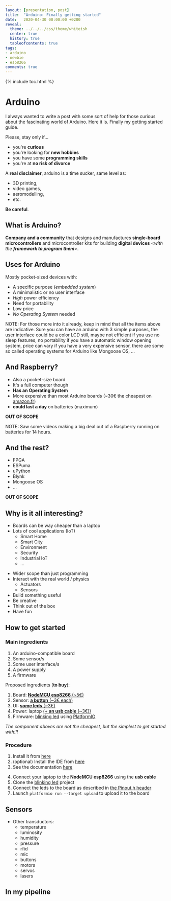 ```yaml
---
layout: [presentation, post]
title:  "Arduino: Finally getting started"
date:   2020-04-30 00:00:00 +0200
reveal:
  theme: ../../../css/theme/whiteish
  center: true
  history: true
  tableofcontents: true
tags:
- arduino 
- newbie
- esp8266
comments: true
---
```


{% include toc.html %}

<!--slide-down-->

# Arduino

<!--slide-ignore-begin-->

I always wanted to write a post with some sort of help for those curious about the fascinating world of Arduino. Here it is. Finally my getting started guide.

<!--slide-ignore-end-->

<!--slide-down-->

Please, stay only if...

- you're **curious**
- you're looking for **new hobbies**
- you have some **programming skills**
- you're at **no risk of divorce**

<!--slide-ignore-begin-->

A **real disclaimer**, arduino is a time sucker, same level as:

- 3D printing, 
- video games,
- aeromodelling, 
- etc.

**Be careful**.

<!--slide-ignore-end-->

<!--slide-next-->

<!--more-->

## What is Arduino?

**Company and a community** that designs and manufactures **single-board microcontrollers** and microcontroller kits for building **digital devices** <_with the **framework to program them**_>.

<!--slide-next-->

## Uses for Arduino

Mostly pocket-sized devices with:

- A specific purpose (_embedded system_)
- A minimalistic or no user interface
- _High_ power efficiency
- Need for portability
- Low price
- _No Operating System_ needed

NOTE: For those more into it already, keep in mind that all the items above are indicative. Sure you can have an arduino with 3 simple purposes, the user interface could be a color LCD still, maybe not efficient if you use no sleep features, no portability if you have a automatic window opening system, price can vary if you have a very expensive sensor, there are some so called operating systems for Arduino like Mongoose OS, ...

<!--slide-down-->

## And Raspberry?

- Also a pocket-size board
- It's a full computer though
- **Has an Operating System**
- More expensive than most Arduino boards (~30€ the cheapest on [amazon.fr](https://www.amazon.fr/Raspberry-Plaque-mod%C3%A8le-Cortex-11811853/dp/B07KKBCXLY/ref=sr_1_3?__mk_fr_FR=%C3%85M%C3%85%C5%BD%C3%95%C3%91&dchild=1&keywords=raspberry+pi&qid=1588318997&sr=8-3))
- **could last a day** on batteries (maximum)

**OUT OF SCOPE**

NOTE: Saw some videos making a big deal out of a Raspberry running on batteries for 14 hours.

<!--slide-down-->

## And the rest?

- FPGA
- ESPuma
- uPython
- Blynk
- Mongoose OS
- ...

**OUT OF SCOPE**

<!--slide-next-->

## Why is it all interesting?

<!--slide-down-->

- Boards can be way cheaper than a laptop
- Lots of cool applications (IoT)
  - Smart Home
  - Smart City
  - Environment
  - Security
  - Industrial IoT
  - ...

<!--slide-down-->


- Wider scope than just programming
- Interact with the real world / physics
  - Actuators
  - Sensors
- Build something useful
- Be creative
- Think out of the box
- Have fun

<!--slide-next-->

## How to get started

<!--slide-down-->

### Main ingredients

1. An arduino-compatible board
2. Some sensor/s
3. Some user interface/s
4. A power supply
5. A firmware

<!--slide-down-->

Proposed ingredients (**to buy**):


1. Board: [**NodeMCU esp8266** (~5€)](https://www.amazon.fr/Yizhet-NodeMCU-ESP8266-ESP-12E-D%C3%A9veloppement/dp/B07XJWK5F4/ref=sr_1_3?dchild=1&keywords=ESP8266+nodeMCU&qid=1588339084&sr=8-3)
2. Sensor: [**a button** (~3€ each)](https://www.amazon.fr/dp/B07DPSMRJ6/ref=cm_sw_em_r_mt_)
3. UI: [**some leds** (~3€)](https://www.amazon.fr/dp/B07PR5T67K/ref=cm_sw_em_r_mt_dp_U_NncREbE6NZ3Q3)
4. Power: laptop [(+ **an usb cable** (~3€))](https://www.amazon.fr/dp/B0711PVX6Z/ref=cm_sw_em_r_mt_)
5. Firmware: [blinking led](https://github.com/mauriciojost/esp8266-blinking-led) using [PlatformIO](https://platformio.org/)

_The component aboves are not the cheapest, but the simplest to get started with!!!_

<!--slide-next-->

### Procedure

<!--slide-down-->

1. Install it from [here](https://docs.platformio.org/en/latest/core/installation.html)
2. (optional) Install the IDE from [here](https://platformio.org/platformio-ide)
3. See the documentation [here](https://docs.platformio.org/en/latest/core/index.html)

<!--slide-down-->

4. Connect your laptop to the **NodeMCU esp8266** using the **usb cable**
5. Clone the [blinking led](https://github.com/mauriciojost/esp8266-blinking-led) project
6. Connect the leds to the board as described in [the Pinout.h header](https://github.com/mauriciojost/esp8266-blinking-led/blob/master/src/Pinout.h)
7. Launch `platformio run --target upload` to upload it to the board

<!--slide-down-->

## Sensors

- Other transductors: 
  - temperature
  - luminosity
  - humidity
  - pressure
  - rfid
  - mic
  - buttons
  - motors
  - servos
  - lasers

<!--slide-next-->

## In my pipeline

<!--slide-down-->

<!--more-->
 
<!--slide-down-->

